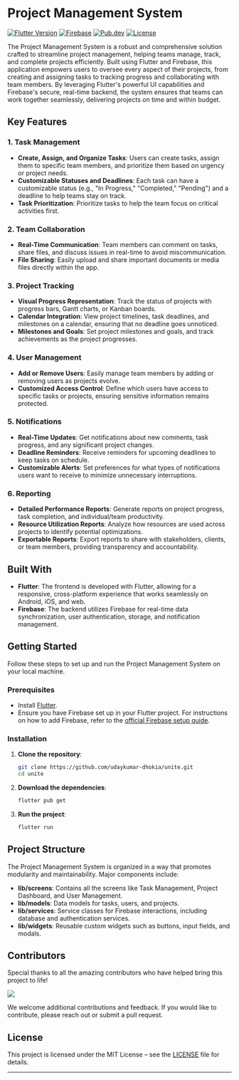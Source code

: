 # Project Management System

[![Flutter Version](https://img.shields.io/badge/Flutter-^3.0-blue.svg)](https://flutter.dev)
[![Firebase](https://img.shields.io/badge/Firebase-Enabled-orange.svg)](https://firebase.google.com/)
[![Pub.dev](https://img.shields.io/badge/pub.dev-Packages-blue.svg)](https://pub.dev/)
[![License](https://img.shields.io/badge/License-MIT-brightgreen.svg)](LICENSE)

The Project Management System is a robust and comprehensive solution crafted to streamline project management, helping teams manage, track, and complete projects efficiently. Built using Flutter and Firebase, this application empowers users to oversee every aspect of their projects, from creating and assigning tasks to tracking progress and collaborating with team members. By leveraging Flutter's powerful UI capabilities and Firebase's secure, real-time backend, the system ensures that teams can work together seamlessly, delivering projects on time and within budget.

## Key Features

### 1. Task Management
- **Create, Assign, and Organize Tasks**: Users can create tasks, assign them to specific team members, and prioritize them based on urgency or project needs.
- **Customizable Statuses and Deadlines**: Each task can have a customizable status (e.g., "In Progress," "Completed," "Pending") and a deadline to help teams stay on track.
- **Task Prioritization**: Prioritize tasks to help the team focus on critical activities first.

### 2. Team Collaboration
- **Real-Time Communication**: Team members can comment on tasks, share files, and discuss issues in real-time to avoid miscommunication.
- **File Sharing**: Easily upload and share important documents or media files directly within the app.

### 3. Project Tracking
- **Visual Progress Representation**: Track the status of projects with progress bars, Gantt charts, or Kanban boards.
- **Calendar Integration**: View project timelines, task deadlines, and milestones on a calendar, ensuring that no deadline goes unnoticed.
- **Milestones and Goals**: Set project milestones and goals, and track achievements as the project progresses.

### 4. User Management
- **Add or Remove Users**: Easily manage team members by adding or removing users as projects evolve.
- **Customized Access Control**: Define which users have access to specific tasks or projects, ensuring sensitive information remains protected.

### 5. Notifications
- **Real-Time Updates**: Get notifications about new comments, task progress, and any significant project changes.
- **Deadline Reminders**: Receive reminders for upcoming deadlines to keep tasks on schedule.
- **Customizable Alerts**: Set preferences for what types of notifications users want to receive to minimize unnecessary interruptions.

### 6. Reporting
- **Detailed Performance Reports**: Generate reports on project progress, task completion, and individual/team productivity.
- **Resource Utilization Reports**: Analyze how resources are used across projects to identify potential optimizations.
- **Exportable Reports**: Export reports to share with stakeholders, clients, or team members, providing transparency and accountability.

## Built With

- **Flutter**: The frontend is developed with Flutter, allowing for a responsive, cross-platform experience that works seamlessly on Android, iOS, and web.
- **Firebase**: The backend utilizes Firebase for real-time data synchronization, user authentication, storage, and notification management.

## Getting Started

Follow these steps to set up and run the Project Management System on your local machine.

### Prerequisites

- Install [Flutter](https://flutter.dev/docs/get-started/install).
- Ensure you have Firebase set up in your Flutter project. For instructions on how to add Firebase, refer to the [official Firebase setup guide](https://firebase.google.com/docs/flutter/setup).

### Installation

1. **Clone the repository**:

   ```bash
   git clone https://github.com/udaykumar-dhokia/unite.git
   cd unite
   ```

2. **Download the dependencies**:

   ```bash
   flutter pub get
   ```

3. **Run the project**:

   ```bash
   flutter run
   ```

## Project Structure

The Project Management System is organized in a way that promotes modularity and maintainability. Major components include:

- **lib/screens**: Contains all the screens like Task Management, Project Dashboard, and User Management.
- **lib/models**: Data models for tasks, users, and projects.
- **lib/services**: Service classes for Firebase interactions, including database and authentication services.
- **lib/widgets**: Reusable custom widgets such as buttons, input fields, and modals.

## Contributors

Special thanks to all the amazing contributors who have helped bring this project to life!

<a href="https://github.com/udaykumar-dhokia/unite/graphs/contributors">
  <img src="https://contrib.rocks/image?repo=udaykumar-dhokia/unite" />
</a>

We welcome additional contributions and feedback. If you would like to contribute, please reach out or submit a pull request.

## License

This project is licensed under the MIT License – see the [LICENSE](LICENSE) file for details.

---
